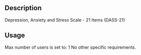 
## Description
Depression, Anxiety and Stress Scale - 21 Items (DASS-21)

## Usage
Max number of users is set to: 1
No other specific requirements. 
